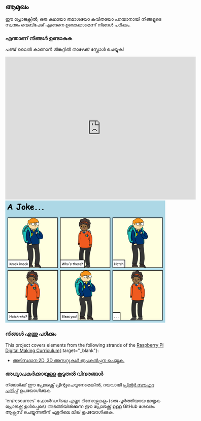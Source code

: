 ## ആമുഖം

ഈ പ്രോജക്റ്റിൽ, ഒരു കഥയോ തമാശയോ കവിതയോ പറയാനായി നിങ്ങളുടെ സ്വന്തം വെബ്‌പേജ് എങ്ങനെ ഉണ്ടാക്കാമെന്ന് നിങ്ങൾ പഠിക്കും.

### എന്താണ് നിങ്ങൾ ഉണ്ടാകുക

പഞ്ച് ലൈൻ കാണാൻ ട്രിങ്കറ്റിൽ താഴേക്ക് സ്ക്രോൾ ചെയ്യുക!

<div class="trinket">
  <iframe src="https://trinket.io/embed/html/c8afdef912?outputOnly=true&start=result" width="600" height="450" frameborder="0" marginwidth="0" marginheight="0" allowfullscreen>
  </iframe>
  <img src="images/story-final.png">
</div>

### നിങ്ങൾ എന്തു പഠിക്കും

This project covers elements from the following strands of the [Raspberry Pi Digital Making Curriculum](https://rpf.io/curriculum){:target="_blank"}:

+ [ അടിസ്ഥാന 2D, 3D അസറ്റുകൾ രൂപകൽപ്പന ചെയ്യുക.](https://www.raspberrypi.org/curriculum/design/creator)

### അധ്യാപകർക്കായുള്ള കൂടുതൽ വിവരങ്ങൾ

നിങ്ങൾക്ക് ഈ പ്രോജക്റ്റ് പ്രിന്റുചെയ്യണമെങ്കിൽ, ദയവായി [പ്രിന്റർ സൗഹൃദ പതിപ്പ്](https://projects.raspberrypi.org/en/projects/tell-a-story/print) ഉപയോഗിക്കുക.

'en/resources' ഫോൾഡറിലെ എല്ലാ റിസോഴ്സുകളും (ഒരു പൂർത്തിയായ മാതൃക പ്രോജക്റ്റ് ഉൾപ്പെടെ) അടങ്ങിയിരിക്കുന്ന ഈ പ്രോജക്റ്റ് ഉള്ള GitHub ശേഖരം ആക്സസ് ചെയ്യുന്നതിന് ഫൂട്ടറിലെ ലിങ്ക് ഉപയോഗിക്കുക.
